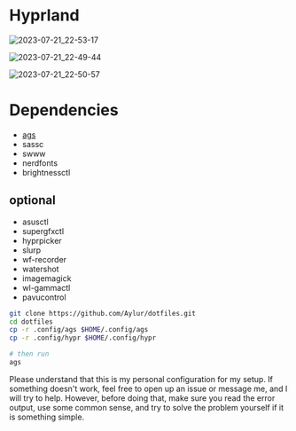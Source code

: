 # Hyprland

![2023-07-21_22-53-17](https://github.com/Aylur/dotfiles/assets/104676705/ffccc68c-9306-4204-a8fd-60c50525558b)

![2023-07-21_22-49-44](https://github.com/Aylur/dotfiles/assets/104676705/bb787657-f86a-4fa9-9d23-4962e8e8530d)

![2023-07-21_22-50-57](https://github.com/Aylur/dotfiles/assets/104676705/9b7a2185-3650-4e55-90ba-ed0fac5dce2c)

# Dependencies
- [ags](https://github.com/Aylur/ags/wiki/installation)
- sassc
- swww
- nerdfonts
- brightnessctl
## optional
- asusctl
- supergfxctl
- hyprpicker
- slurp
- wf-recorder
- watershot
- imagemagick
- wl-gammactl
- pavucontrol

```bash
git clone https://github.com/Aylur/dotfiles.git
cd dotfiles
cp -r .config/ags $HOME/.config/ags
cp -r .config/hypr $HOME/.config/hypr

# then run
ags
```

Please understand that this is my personal configuration for my setup. If something doesn't work, feel free to open up an issue or message me, and I will try to help. However, before doing that, make sure you read the error output, use some common sense, and try to solve the problem yourself if it is something simple.
